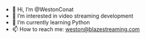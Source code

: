 - 👋 Hi, I’m @WestonConat
- 👀 I’m interested in video streaming development
- 🌱 I’m currently learning Python
- 📫 How to reach me: weston@blazestreaming.com

<!---
WestonConat/WestonConat is a ✨ special ✨ repository because its `README.md` (this file) appears on your GitHub profile.
You can click the Preview link to take a look at your changes.
--->
